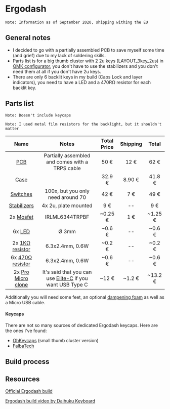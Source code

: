 # Ergodash

`Note: Information as of September 2020, shipping withing the EU`

## General notes
* I decided to go with a partially assembled PCB to save myself some time (and grief) due to my lack of soldering skills.
* Parts list is for a big thumb cluster with 2 2u keys (LAYOUT_3key_2us) in [QMK configurator](https://config.qmk.fm/), you don't have to use the stabilizers and you don't need them at all if you don't have 2u keys.
* There are only 6 backlit keys in my build (Caps Lock and layer indicators), you need to have a LED and a 470RΩ resistor for each backlit key.

## Parts list
`Note: Doesn't include keycaps`

`Note: I used metal film resistors for the backlight, but it shouldn't matter`

| Name | Notes | Total Price | Shipping | Total |
|:----:|:-----:|:-----------:|:--------:|:-----:|
| [PCB](https://falba.tech/product/ergodash-partially-assembled-with-electronics-cables/?v=928568b84963) | Partially assembled and comes with a TRPS cable | 50 € | 12 € | 62 € |
| [Case](https://keycapsss.com/keyboard-parts/cases/76/ergodash-acrylic-plate-case?c=12) || 32.9 € | 8.90 € | 41.8 € |
| [Switches](https://candykeys.com/product/cherry-mx-blue-plate-m) | 100x, but you only need around 70 | 42 € | 7 € | 49 € |
| [Stabilizers](https://candykeys.com/product/genuine-cherry-mx-stabiliser-pack-plate-mount) | 4x 2u, plate mounted | 9 € | -- | 9 € |
| 2x [Mosfet](https://www.tme.eu/cz/details/irlml6344trpbf/tranzistory-s-kanalem-n-smd/infineon-irf/) | IRLML6344TRPBF | ~0.25 € | 1 € | ~1.25 € |
| 6x [LED](https://www.tme.eu/cz/details/ww03a3swq4-n2/led-diody-tht-3mm/wah-wang-holding/) | Ø 3mm | ~0.6 € | -- | ~0.6 € |
| 2x [1KΩ resistor](https://www.gme.cz/rm-1k-0207-0-6w-1)| 6.3x2.4mm, 0.6W | ~0.2 € | -- | ~0.2 € |
| 6x [470Ω resistor](https://www.gme.cz/rm-470r-0207-0-6w-1)| 6.3x2.4mm, 0.6W | ~0.6 € | -- | ~0.6 € |
| 2x [Pro Micro clone](laskarduino.cz/arduino-leonardo-pro-micro/) | It's said that you can use [Elite-C](https://keeb.io/products/elite-c-low-profile-version-usb-c-pro-micro-replacement-atmega32u4) if you want USB Type C | ~12 € | ~1.2 € | ~13.2 € |

Additionally you will need some feet, an optional [dampening foam](https://switchandclick.com/2020/08/26/the-best-dampening-foam-for-a-mechanical-keyboard/) as well as a Micro USB cable.

#### Keycaps
There are not so many sources of dedicated Ergodash keycaps. Here are the ones I've found: 
* [OhKeycaps](https://ohkeycaps.com/collections/dsa-blanks/products/dsa-pink-purple?variant=29211011711087) (small thumb cluster version)
* [FalbaTech](https://falba.tech/product/dsa-keycaps-black-blank-left-right-keyboards-redox-copy/?v=928568b84963)

## Build process

## Resources
[Official Ergodash build](https://github.com/omkbd/ErgoDash/blob/master/Doc/build-en.md)

[Ergodash build video by Daihuku Keyboard](https://www.youtube.com/watch?v=yHgvEU0NYCk)
